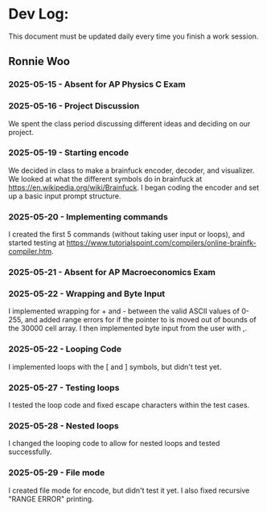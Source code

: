 # Dev Log:

This document must be updated daily every time you finish a work session.

## Ronnie Woo

### 2025-05-15 - Absent for AP Physics C Exam

### 2025-05-16 - Project Discussion

We spent the class period discussing different ideas and deciding on our project.

### 2025-05-19 - Starting encode

We decided in class to make a brainfuck encoder, decoder, and visualizer. We looked at what the different symbols do in brainfuck at https://en.wikipedia.org/wiki/Brainfuck. I began coding the encoder and set up a basic input prompt structure.

### 2025-05-20 - Implementing commands

I created the first 5 commands (without taking user input or loops), and started testing at https://www.tutorialspoint.com/compilers/online-brainfk-compiler.htm.

### 2025-05-21 - Absent for AP Macroeconomics Exam

### 2025-05-22 - Wrapping and Byte Input

I implemented wrapping for + and - between the valid ASCII values of 0-255, and added range errors for if the pointer to is moved out of bounds of the 30000 cell array. I then implemented byte input from the user with ,.

### 2025-05-22 - Looping Code

I implemented loops with the [ and ] symbols, but didn't test yet.

### 2025-05-27 - Testing loops

I tested the loop code and fixed escape characters within the test cases.

### 2025-05-28 - Nested loops

I changed the looping code to allow for nested loops and tested successfully.

### 2025-05-29 - File mode

I created file mode for encode, but didn't test it yet. I also fixed recursive "RANGE ERROR" printing.